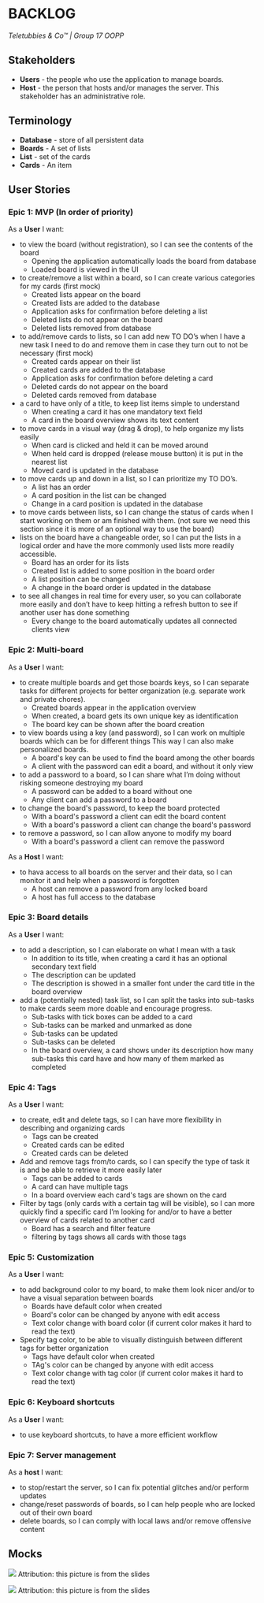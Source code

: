 BACKLOG
=======
*Teletubbies & Co™ | Group 17 OOPP*

## Stakeholders

- **Users** - the people who use the application to manage boards.
- **Host** - the person that hosts and/or manages the server. This stakeholder has an administrative role.

## Terminology

- **Database** - store of all persistent data
- **Boards** - A set of lists
- **List** - set of the cards
- **Cards** - An item

## User Stories

### Epic 1: MVP (In order of priority)

As a **User** I want:

- to view the board (without registration), so I can see the contents of the board
  * Opening the application automatically loads the board from database
  * Loaded board is viewed in the UI
- to create/remove a list within a board, so I can create various categories for my cards (first mock)
  * Created lists appear on the board
  * Created lists are added to the database
  * Application asks for confirmation before deleting a list
  * Deleted lists do not appear on the board
  * Deleted lists removed from database
- to add/remove cards to lists, so I can add new TO DO’s when I have a new task I need to do and remove them in case
  they turn out to not be necessary (first mock)
  * Created cards appear on their list
  * Created cards are added to the database
  * Application asks for confirmation before deleting a card
  * Deleted cards do not appear on the board
  * Deleted cards removed from database
- a card to have only of a title, to keep list items simple to understand
  * When creating a card it has one mandatory text field
  * A card in the board overview shows its text content
- to move cards in a visual way (drag & drop), to help organize my lists easily
  * When card is clicked and held it can be moved around
  * When held card is dropped (release mouse button) it is put in the nearest list
  * Moved card is updated in the database
- to move cards up and down in a list, so I can prioritize my TO DO’s.
  * A list has an order
  * A card position in the list can be changed
  * Change in a card position is updated in the database
- to move cards between lists, so I can change the status of cards when I start working on them or am finished with them. (not sure we need this section since it is more of an optional way to use the board)
- lists on the board have a changeable order, so I can put the lists in a logical order and have the more
  commonly used lists more readily accessible.
  * Board has an order for its lists
  * Created list is added to some position in the board order
  * A list position can be changed
  * A change in the board order is updated in the database
- to see all changes in real time for every user, so you can collaborate more easily and don’t have to keep hitting a
  refresh button to see if another user has done something
  * Every change to the board automatically updates all connected clients view

### Epic 2: Multi-board

As a **User** I want:

- to create multiple boards and get those boards keys,
so I can separate tasks for different projects for better organization (e.g. separate work and private chores).
  * Created boards appear in the application overview
  * When created, a board gets its own unique key as identification
  * The board key can be shown after the board creation
- to view boards using a key (and password), so I can work on multiple boards which can be for different things
This way I can also make personalized boards.
  * A board's key can be used to find the board among the other boards
  * A client with the password can edit a board, and without it only view
- to add a password to a board, so I can share what I’m doing without risking someone destroying my board
  * A password can be added to a board without one
  * Any client can add a password to a board
- to change the board's password, to keep the board protected
  * With a board's password a client can edit the board content
  * With a board's password a client can change the board's password
- to remove a password, so I can allow anyone to modify my board
  * With a board's password a client can remove the password

As a **Host** I want:

- to hava access to all boards on the server and their data, so I can monitor it and help when a password is forgotten
  * A host can remove a password from any locked board
  * A host has full access to the database

### Epic 3: Board details

As a **User** I want:

- to add a description, so I can elaborate on what I mean with a task 
  * In addition to its title, when creating a card it has an optional secondary text field
  * The description can be updated
  * The description is showed in a smaller font under the card title in the board overview
- add a (potentially nested) task list,
so I can split the tasks into sub-tasks to make cards seem more doable and encourage progress.
  * Sub-tasks with tick boxes can be added to a card
  * Sub-tasks can be marked and unmarked as done
  * Sub-tasks can be updated
  * Sub-tasks can be deleted
  * In the board overview, a card shows under its description how many sub-tasks this card have and how many of them marked as completed

### Epic 4: Tags

As a **User** I want:

- to create, edit and delete tags, so I can have more flexibility in describing and organizing cards
  * Tags can be created
  * Created cards can be edited
  * Created cards can be deleted
- Add and remove tags from/to cards, so I can specify the type of task it is and be able to retrieve it more easily later
  * Tags can be added to cards
  * A card can have multiple tags
  * In a board overview each card's tags are shown on the card
- Filter by tags (only cards with a certain tag will be visible), so I can more quickly find a specific card I’m looking for and/or to have a better overview of cards related to another card
  * Board has a search and filter feature
  * filtering by tags shows all cards with those tags

### Epic 5: Customization

As a **User** I want:

- to add background color to my board, to make them look nicer and/or to have a visual separation between boards
  * Boards have default color when created
  * Board's color can be changed by anyone with edit access
  * Text color change with board color (if current color makes it hard to read the text)
- Specify tag color, to be able to visually distinguish between different tags for better organization
  * Tags have default color when created
  * TAg's color can be changed by anyone with edit access
  * Text color change with tag color (if current color makes it hard to read the text)

### Epic 6: Keyboard shortcuts

As a **User** I want:

- to use keyboard shortcuts, to have a more efficient workflow

### Epic 7: Server management

As a **host** I want:

- to stop/restart the server, so I can fix potential glitches and/or perform updates
- change/reset passwords of boards, so I can help people who are locked out of their own board
- delete boards, so I can comply with local laws and/or remove offensive content

## Mocks

![](images/talio.png)
Attribution: this picture is from the slides

![](images/image2.png)
Attribution: this picture is from the slides
